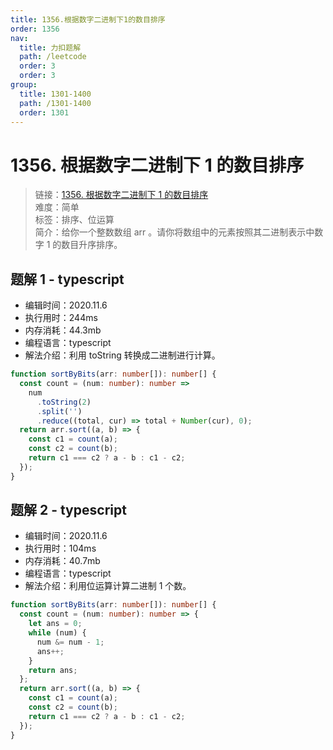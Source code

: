 ```yaml
---
title: 1356.根据数字二进制下1的数目排序
order: 1356
nav:
  title: 力扣题解
  path: /leetcode
  order: 3
  order: 3
group:
  title: 1301-1400
  path: /1301-1400
  order: 1301
---
```


# 1356. 根据数字二进制下 1 的数目排序

> 链接：[1356. 根据数字二进制下 1 的数目排序](https://leetcode-cn.com/problems/sort-integers-by-the-number-of-1-bits/)  
> 难度：简单  
> 标签：排序、位运算  
> 简介：给你一个整数数组 arr 。请你将数组中的元素按照其二进制表示中数字 1 的数目升序排序。

## 题解 1 - typescript

- 编辑时间：2020.11.6
- 执行用时：244ms
- 内存消耗：44.3mb
- 编程语言：typescript
- 解法介绍：利用 toString 转换成二进制进行计算。

```typescript
function sortByBits(arr: number[]): number[] {
  const count = (num: number): number =>
    num
      .toString(2)
      .split('')
      .reduce((total, cur) => total + Number(cur), 0);
  return arr.sort((a, b) => {
    const c1 = count(a);
    const c2 = count(b);
    return c1 === c2 ? a - b : c1 - c2;
  });
}
```

## 题解 2 - typescript

- 编辑时间：2020.11.6
- 执行用时：104ms
- 内存消耗：40.7mb
- 编程语言：typescript
- 解法介绍：利用位运算计算二进制 1 个数。

```typescript
function sortByBits(arr: number[]): number[] {
  const count = (num: number): number => {
    let ans = 0;
    while (num) {
      num &= num - 1;
      ans++;
    }
    return ans;
  };
  return arr.sort((a, b) => {
    const c1 = count(a);
    const c2 = count(b);
    return c1 === c2 ? a - b : c1 - c2;
  });
}
```
